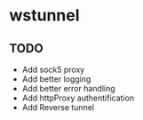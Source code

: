 # wstunnel

## TODO
- Add sock5 proxy
- Add better logging
- Add better error handling
- Add httpProxy authentification
- Add Reverse tunnel
